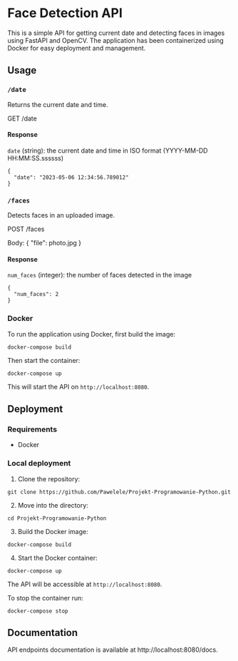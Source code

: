 # Face Detection API


This is a simple API for getting current date and detecting faces in images using FastAPI and OpenCV. The application has been containerized using Docker for easy deployment and management.

## Usage

### `/date`

Returns the current date and time.

GET
/date

#### Response

`date` (string): the current date and time in ISO format (YYYY-MM-DD HH:MM:SS.ssssss)

```
{
  "date": "2023-05-06 12:34:56.789012"
}
```



### `/faces`

Detects faces in an uploaded image.

POST 
/faces

Body:
{
  "file": photo.jpg
}

#### Response

`num_faces` (integer): the number of faces detected in the image

```
{
  "num_faces": 2
}
```


### Docker

To run the application using Docker, first build the image:

```
docker-compose build
```

Then start the container:

```
docker-compose up
```

This will start the API on `http://localhost:8080`.


## Deployment

### Requirements

- Docker

### Local deployment

1. Clone the repository:

```
git clone https://github.com/Pawelele/Projekt-Programowanie-Python.git
```

2. Move into the directory:

```
cd Projekt-Programowanie-Python
```

3. Build the Docker image:

```
docker-compose build
```

4. Start the Docker container:

```
docker-compose up
```

The API will be accessible at `http://localhost:8080`.


To stop the container run:

```
docker-compose stop
```

## Documentation

API endpoints documentation is available at http://localhost:8080/docs.
